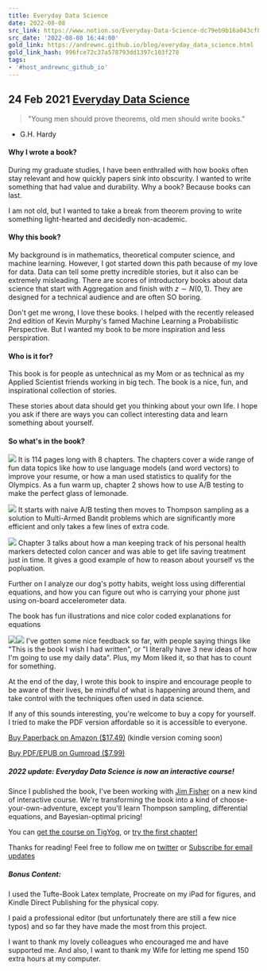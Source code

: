 ```yaml
---
title: Everyday Data Science
date: 2022-08-08
src_link: https://www.notion.so/Everyday-Data-Science-dc79eb9b16a043cf8bd13087ee241558
src_date: '2022-08-08 16:44:00'
gold_link: https://andrewnc.github.io/blog/everyday_data_science.html
gold_link_hash: 996fce72c37a578793dd1397c103f278
tags:
- '#host_andrewnc_github_io'
---
```



24 Feb 2021
[Everyday Data Science](/blog/everyday_data_science.html)
---------------------------------------------------------





> "Young men should prove theorems, old men should write books."


- G.H. Hardy


#### Why I wrote a book?


During my graduate studies, I have been enthralled with how books often stay relevant and how quickly papers sink into obscurity. I wanted to write something that had value and durability. Why a book? Because books can last. 


I am not old, but I wanted to take a break from theorem proving to write something light-hearted and decidedly non-academic.


#### Why this book?


My background is in mathematics, theoretical computer science, and machine learning. However, I got started down this path because of my love for data. Data can tell some pretty incredible stories, but it also can be extremely misleading. There are scores of introductory books about data science that start with Aggregation and finish with $z \sim N(0,1)$. They are designed for a technical audience and are often SO boring.


Don't get me wrong, I love these books. I helped with the recently released 2nd edition of Kevin Murphy's famed Machine Learning a Probabilistic Perspective. But I wanted my book to be more inspiration and less perspiration.


#### Who is it for?


This book is for people as untechnical as my Mom or as technical as my Applied Scientist friends working in big tech. The book is a nice, fun, and inspirational collection of stories.


These stories about data should get you thinking about your own life. I hope you ask if there are ways you can collect interesting data and learn something about yourself.


#### So what's in the book?


![](blog_files/toc.png)
It is 114 pages long with 8 chapters. The chapters cover a wide range of fun data topics like how to use language models (and word vectors) to improve your resume, or how a man used statistics to qualify for the Olympics. As a fun warm up, chapter 2 shows how to use A/B testing to make the perfect glass of lemonade.


![](blog_files/a:b_out_routing1.png)
It starts with naive A/B testing then moves to Thompson sampling as a solution to Multi-Armed Bandit problems which are significantly more efficient and only takes a few lines of extra code.


![](blog_files/a:b_bandit1.png)
Chapter 3 talks about how a man keeping track of his personal health markers detected colon cancer and was able to get life saving treatment just in time. It gives a good example of how to reason about yourself vs the popluation. 


Further on I analyze our dog's potty habits, weight loss using differential equations, and how you can figure out who is carrying your phone just using on-board accelerometer data.


The book has fun illustrations and nice color coded explanations for equations


![](blog_files/Odebirds.png)![](blog_files/cosine.png)
I've gotten some nice feedback so far, with people saying things like "This is the book I wish I had written", or "I literally have 3 new ideas of how I'm going to use my daily data". Plus, my Mom liked it, so that has to count for something.


At the end of the day, I wrote this book to inspire and encourage people to be aware of their lives, be mindful of what is happening around them, and take control with the techniques often used in data science.


If any of this sounds interesting, you're welcome to buy a copy for yourself. I tried to make the PDF version affordable so it is accessible to everyone.


[Buy Paperback on Amazon ($17.49)](https://www.amazon.com/dp/B08TZ1MT3W/ref=cm_sw_r_cp_apa_fabc_a0ceGbWECF9A8) (kindle version coming soon)
   

[Buy PDF/EPUB on Gumroad ($7.99)](https://gum.co/everydaydata) 
  

  

##### 2022 update: Everyday Data Science is now an interactive course!


Since I published the book, I've been working with [Jim Fisher](https://jameshfisher.com/) on a new kind of interactive course. We're transforming the book into a kind of choose-your-own-adventure, except you'll learn Thompson sampling, differential equations, and Bayesian-optimal pricing!


You can [get the course on TigYog](https://tigyog.app/d/C-I1weB9CpTH/r/everyday-data-science), or [try the first chapter!](https://tigyog.app/d/L:X07z8laLyz/r/when-life-gives-you-lemons)


  

Thanks for reading! Feel free to follow me on [twitter](https://twitter.com/andrew_n_carr) or [Subscribe for email updates](https://forms.gle/iahqDwnmJWUfA1oL7)


  

  

  

  

  

  

##### Bonus Content:


I used the Tufte-Book Latex template, Procreate on my iPad for figures, and Kindle Direct Publishing for the physical copy. 


I paid a professional editor (but unfortunately there are still a few nice typos) and so far they have made the most from this project.


I want to thank my lovely colleagues who encouraged me and have supported me. And also, I want to thank my Wife for letting me spend 150 extra hours at my computer.